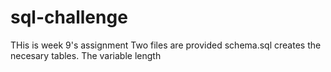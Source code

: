 # sql-challenge
THis is week 9's assignment
Two files are provided
schema.sql creates the necesary tables.
The variable length 
